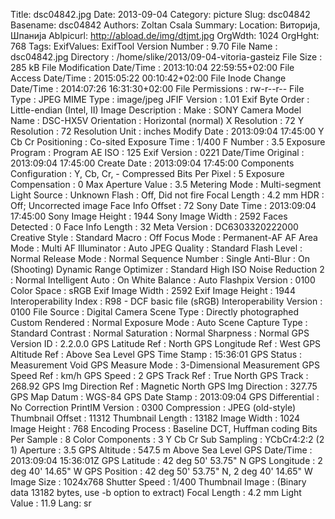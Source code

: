 Title: dsc04842.jpg
Date: 2013-09-04
Category: picture
Slug: dsc04842
Basename: dsc04842
Authors: Zoltan Csala
Summary:
Location: Виторија, Шпанија
Ablpicurl: http://abload.de/img/dtjmt.jpg
OrgWdth: 1024
OrgHght: 768
Tags:
ExifValues: ExifTool Version Number : 9.70
            File Name : dsc04842.jpg
            Directory : /home/slike/2013/09-04-vitoria-gasteiz
            File Size : 285 kB
            File Modification Date/Time : 2013:10:04 22:59:55+02:00
            File Access Date/Time : 2015:05:22 00:10:42+02:00
            File Inode Change Date/Time : 2014:07:26 16:31:30+02:00
            File Permissions : rw-r--r--
            File Type : JPEG
            MIME Type : image/jpeg
            JFIF Version : 1.01
            Exif Byte Order : Little-endian (Intel, II)
            Image Description :
            Make : SONY
            Camera Model Name : DSC-HX5V
            Orientation : Horizontal (normal)
            X Resolution : 72
            Y Resolution : 72
            Resolution Unit : inches
            Modify Date : 2013:09:04 17:45:00
            Y Cb Cr Positioning : Co-sited
            Exposure Time : 1/400
            F Number : 3.5
            Exposure Program : Program AE
            ISO : 125
            Exif Version : 0221
            Date/Time Original : 2013:09:04 17:45:00
            Create Date : 2013:09:04 17:45:00
            Components Configuration : Y, Cb, Cr, -
            Compressed Bits Per Pixel : 5
            Exposure Compensation : 0
            Max Aperture Value : 3.5
            Metering Mode : Multi-segment
            Light Source : Unknown
            Flash : Off, Did not fire
            Focal Length : 4.2 mm
            HDR : Off; Uncorrected image
            Face Info Offset : 72
            Sony Date Time : 2013:09:04 17:45:00
            Sony Image Height : 1944
            Sony Image Width : 2592
            Faces Detected : 0
            Face Info Length : 32
            Meta Version : DC6303320222000
            Creative Style : Standard
            Macro : Off
            Focus Mode : Permanent-AF
            AF Area Mode : Multi
            AF Illuminator : Auto
            JPEG Quality : Standard
            Flash Level : Normal
            Release Mode : Normal
            Sequence Number : Single
            Anti-Blur : On (Shooting)
            Dynamic Range Optimizer : Standard
            High ISO Noise Reduction 2 : Normal
            Intelligent Auto : On
            White Balance : Auto
            Flashpix Version : 0100
            Color Space : sRGB
            Exif Image Width : 2592
            Exif Image Height : 1944
            Interoperability Index : R98 - DCF basic file (sRGB)
            Interoperability Version : 0100
            File Source : Digital Camera
            Scene Type : Directly photographed
            Custom Rendered : Normal
            Exposure Mode : Auto
            Scene Capture Type : Standard
            Contrast : Normal
            Saturation : Normal
            Sharpness : Normal
            GPS Version ID : 2.2.0.0
            GPS Latitude Ref : North
            GPS Longitude Ref : West
            GPS Altitude Ref : Above Sea Level
            GPS Time Stamp : 15:36:01
            GPS Status : Measurement Void
            GPS Measure Mode : 3-Dimensional Measurement
            GPS Speed Ref : km/h
            GPS Speed : 2
            GPS Track Ref : True North
            GPS Track : 268.92
            GPS Img Direction Ref : Magnetic North
            GPS Img Direction : 327.75
            GPS Map Datum : WGS-84
            GPS Date Stamp : 2013:09:04
            GPS Differential : No Correction
            PrintIM Version : 0300
            Compression : JPEG (old-style)
            Thumbnail Offset : 11312
            Thumbnail Length : 13182
            Image Width : 1024
            Image Height : 768
            Encoding Process : Baseline DCT, Huffman coding
            Bits Per Sample : 8
            Color Components : 3
            Y Cb Cr Sub Sampling : YCbCr4:2:2 (2 1)
            Aperture : 3.5
            GPS Altitude : 547.5 m Above Sea Level
            GPS Date/Time : 2013:09:04 15:36:01Z
            GPS Latitude : 42 deg 50' 53.75" N
            GPS Longitude : 2 deg 40' 14.65" W
            GPS Position : 42 deg 50' 53.75" N, 2 deg 40' 14.65" W
            Image Size : 1024x768
            Shutter Speed : 1/400
            Thumbnail Image : (Binary data 13182 bytes, use -b option to extract)
            Focal Length : 4.2 mm
            Light Value : 11.9
Lang: sr

